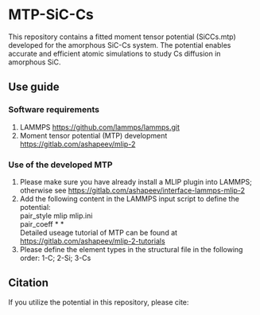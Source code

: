 # MTP-SiC-Cs
This repository contains a fitted moment tensor potential (SiCCs.mtp) developed for the amorphous SiC-Cs system. The potential enables accurate and efficient atomic simulations to study Cs diffusion in amorphous SiC.

## Use guide
### Software requirements
1. LAMMPS https://github.com/lammps/lammps.git
2. Moment tensor potential (MTP) development https://gitlab.com/ashapeev/mlip-2
### Use of the developed MTP
1. Please make sure you have already install a MLIP plugin into LAMMPS; otherwise see https://gitlab.com/ashapeev/interface-lammps-mlip-2
2. Add the following content in the LAMMPS input script to define the potential:  
   pair_style mlip mlip.ini  
pair_coeff * *  
Detailed useage tutorial of MTP can be found at https://gitlab.com/ashapeev/mlip-2-tutorials
3. Please define the element types in the structural file in the following order: 1-C; 2-Si; 3-Cs

## Citation
If you utilize the potential in this repository, please cite: 
